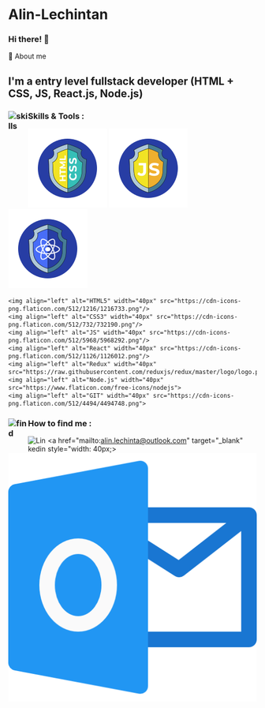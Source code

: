 # Alin-Lechintan

### Hi there! 👋

🚀 About me

## I'm a entry level fullstack developer (HTML + CSS, JS, React.js, Node.js)

### Skills & Tools : <img align="left" alt="skills" width="40px" src="https://cdn-icons-png.flaticon.com/512/3696/3696638.png"/>

![HTML5](htmlCss.svg)
![JavaScrip](js.svg)
![React.js](react.svg)
![]()

    <img align="left" alt="HTML5" width="40px" src="https://cdn-icons-png.flaticon.com/512/1216/1216733.png"/>
    <img align="left" alt="CSS3" width="40px" src="https://cdn-icons-png.flaticon.com/512/732/732190.png"/>
    <img align="left" alt="JS" width="40px" src="https://cdn-icons-png.flaticon.com/512/5968/5968292.png"/>
    <img align="left" alt="React" width="40px" src="https://cdn-icons-png.flaticon.com/512/1126/1126012.png"/>
    <img align="left" alt="Redux" width="40px" src="https://raw.githubusercontent.com/reduxjs/redux/master/logo/logo.png">
    <img align="left" alt="Node.js" width="40px" src="https://www.flaticon.com/free-icons/nodejs">
    <img align="left" alt="GIT" width="40px" src="https://cdn-icons-png.flaticon.com/512/4494/4494748.png">

### How to find me <img align="left" alt="find" width="40px" src="https://cdn-icons-png.flaticon.com/512/2500/2500099.png"/>:

[<img align="left" alt="Linkedin" width="40px" src="https://cdn-icons-png.flaticon.com/512/3536/3536505.png" />](www.linkedin.com/in/alin-lechintan-2582b181)

<a href="mailto:alin.lechinta@outlook.com" target="\_blank" style="width: 40px;>
![Outlook](image.png)
</a>
